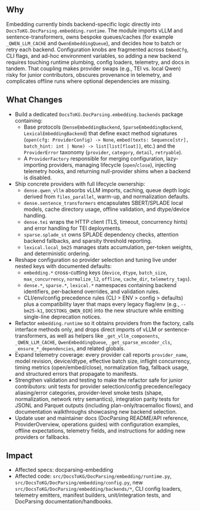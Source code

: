 ## Why
Embedding currently binds backend-specific logic directly into `DocsToKG.DocParsing.embedding.runtime`. The module imports vLLM and sentence-transformers, owns bespoke queues/caches (for example `_QWEN_LLM_CACHE` and `QwenEmbeddingQueue`), and decides how to batch or retry each backend. Configuration knobs are fragmented across `EmbedCfg`, CLI flags, and ad-hoc environment variables, so adding a new backend requires touching runtime plumbing, config loaders, telemetry, and docs in tandem. That coupling makes provider swaps (e.g., TEI vs. local Qwen) risky for junior contributors, obscures provenance in telemetry, and complicates offline runs where optional dependencies are missing.

## What Changes
- Build a dedicated `DocsToKG.DocParsing.embedding.backends` package containing:
  - Base protocols (`DenseEmbeddingBackend`, `SparseEmbeddingBackend`, `LexicalEmbeddingBackend`) that define exact method signatures (`open(cfg: ProviderConfig) -> None`, `embed(texts: Sequence[str], batch_hint: int | None) -> list[list[float]]`, etc.) and the `ProviderError` taxonomy (`provider`, `category`, `detail`, `retryable`).
  - A `ProviderFactory` responsible for merging configuration, lazy-importing providers, managing lifecycle (`open`/`close`), injecting telemetry hooks, and returning null-provider shims when a backend is disabled.
- Ship concrete providers with full lifecycle ownership:
  - `dense.qwen_vllm` absorbs vLLM imports, caching, queue depth logic derived from `files_parallel`, warm-up, and normalization defaults.
  - `dense.sentence_transformers` encapsulates SBERT/SPLADE local models, cache directory usage, offline validation, and dtype/device handling.
  - `dense.tei` wraps the HTTP client (TLS, timeout, concurrency hints) and error handling for TEI deployments.
  - `sparse.splade_st` owns SPLADE dependency checks, attention backend fallbacks, and sparsity threshold reporting.
  - `lexical.local_bm25` manages stats accumulation, per-token weights, and deterministic ordering.
- Reshape configuration so provider selection and tuning live under nested keys with documented defaults:
  - `embedding.*` cross-cutting keys (`device`, `dtype`, `batch_size`, `max_concurrency`, `normalize_l2`, `offline`, `cache_dir`, `telemetry_tags`).
  - `dense.*`, `sparse.*`, `lexical.*` namespaces containing backend identifiers, per-backend overrides, and validation rules.
  - CLI/env/config precedence rules (CLI > ENV > config > defaults) plus a compatibility layer that maps every legacy flag/env (e.g., `--bm25-k1`, `DOCSTOKG_QWEN_DIR`) into the new structure while emitting single-line deprecation notices.
- Refactor `embedding.runtime` so it obtains providers from the factory, calls interface methods only, and drops direct imports of vLLM or sentence-transformers, as well as helpers like `_get_vllm_components`, `_QWEN_LLM_CACHE`, `QwenEmbeddingQueue`, `_get_sparse_encoder_cls`, `_ensure_*_dependencies`, and related globals.
- Expand telemetry coverage: every provider call reports `provider_name`, model revision, device/dtype, effective batch size, inflight concurrency, timing metrics (open/embed/close), normalization flag, fallback usage, and structured errors that propagate to manifests.
- Strengthen validation and testing to make the refactor safe for junior contributors: unit tests for provider selection/config precedence/legacy aliasing/error categories, provider-level smoke tests (shape, normalization, network retry semantics), integration parity tests for JSONL and Parquet outputs (including plan-only/tracemalloc flows), and documentation walkthroughs showcasing new backend selection.
- Update user and maintainer docs (DocParsing README/API reference, ProviderOverview, operations guides) with configuration examples, offline expectations, telemetry fields, and instructions for adding new providers or fallbacks.

## Impact
- Affected specs: docparsing-embedding
- Affected code: `src/DocsToKG/DocParsing/embedding/runtime.py`, `src/DocsToKG/DocParsing/embedding/config.py`, new `src/DocsToKG/DocParsing/embedding/backends/*`, CLI config loaders, telemetry emitters, manifest builders, unit/integration tests, and DocParsing documentation/handbooks.
